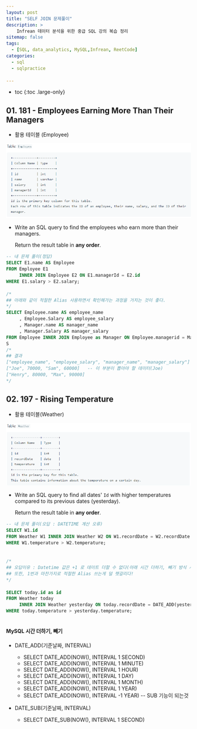 ```yaml
---
layout: post
title: "SELF JOIN 문제풀이"
description: >
    Infrean 데이터 분석을 위한 중급 SQL 강의 복습 정리
sitemap: false
tags:
  - [SQL, data_analytics, MySQL,Infrean, ReetCode]
categories:
  - sql
  - sqlpractice 

---
```



* toc
{:toc .large-only}


## 01. 181 - Employees Earning More Than Their Managers

- 활용 테이블 (Employee)

![image-20220405150952319](/assets/md-images/image-20220405150952319.png)

- Write an SQL query to find the employees who earn more than their managers.

  Return the result table in **any order**.

```sql
-- 내 문제 풀이(정답)
SELECT E1.name AS Employee
FROM Employee E1 
	 INNER JOIN Employee E2 ON E1.managerId = E2.id
WHERE E1.salary > E2.salary;

/*
## 아래와 같이 적절한 Alias 사용하면서 확인해가는 과정을 거치는 것이 좋다.
*/
SELECT Employee.name AS employee_name
     , Employee.Salary AS employee_salary
     , Manager.name AS manager_name
     , Manager.Salary AS manager_salary
FROM Employee INNER JOIN Employee as Manager ON Employee.managerid = Manager.id;
S
/*
## 결과
["employee_name", "employee_salary", "manager_name", "manager_salary"]
["Joe", 70000, "Sam", 60000]   -- 이 부분이 뽑아야 할 데이터(Joe)
["Henry", 80000, "Max", 90000]
*/
```





## 02. 197 - Rising Temperature

- 활용 테이블(Weather)

![image-20220405151817237](/assets/md-images/image-20220405151817237.png)



- Write an SQL query to find all dates' `Id` with higher temperatures compared to its previous dates (yesterday).

  Return the result table in **any order**.

```sql
-- 내 문제 풀이(오답 : DATETIME 계산 오류)
SELECT W1.id
FROM Weather W1 INNER JOIN Weather W2 ON W1.recordDate = W2.recordDate + 1
WHERE W1.temperature > W2.temperature;


/*
## 오답이유 : Datetime 값은 +1 로 데이트 더할 수 없다(아래 시간 더하기, 빼기 방식 사용해야(DATE_ADD, DATE_SUB))
## 또한, 1번과 마찬가지로 적절한 Alias 쓰는게 덜 헷갈리다!
*/

SELECT today.id as id
FROM Weather today 
     INNER JOIN Weather yesterday ON today.recordDate = DATE_ADD(yesterday.recordDate, INTERVAL 1 DAY)
WHERE today.temperature > yesterday.temperature;



```



#### MySQL 시간 더하기, 빼기

- DATE_ADD(기준날짜, INTERVAL)
  - SELECT DATE_ADD(NOW(), INTERVAL 1 SECOND)
  - SELECT DATE_ADD(NOW(), INTERVAL 1 MINUTE)
  - SELECT DATE_ADD(NOW(), INTERVAL 1 HOUR)
  - SELECT DATE_ADD(NOW(), INTERVAL 1 DAY)
  - SELECT DATE_ADD(NOW(), INTERVAL 1 MONTH)
  - SELECT DATE_ADD(NOW(), INTERVAL 1 YEAR)
  - SELECT DATE_ADD(NOW(), INTERVAL -1 YEAR) -- SUB 기능이 되는것

- DATE_SUB(기준날짜, INTERVAL)
  - SELECT DATE_SUB(NOW(), INTERVAL 1 SECOND)
